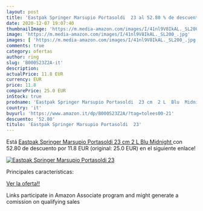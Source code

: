```yaml
---
layout: post
title: 'Eastpak Springer Marsupio Portasoldi  23 al 52.80 % de descuento'
date: 2020-12-07 19:07:40
thumbnailImage: 'https://m.media-amazon.com/images/I/41nl9V8IkAL._SL200_.jpg'
image: 'https://m.media-amazon.com/images/I/41nl9V8IkAL._SL200_.jpg'
images: [ 'https://m.media-amazon.com/images/I/41nl9V8IkAL._SL200_.jpg' ]
comments: true
category: ofertas
author: ring
slug: 'B000S23Z2A-it'
description:
actualPrice: 11.8 EUR
currency: EUR
price: 11.8
comparePrice: 25.0 EUR
inStock: true
prodname: 'Eastpak Springer Marsupio Portasoldi  23 cm  2 L  Blu  Midnight '
country: 'it'
buyurl: 'https://www.amazon.it/dp/B000S23Z2A/?tag=tolees00-21'
descuento: '52.80'
titulo: 'Eastpak Springer Marsupio Portasoldi  23'
---
```


Está [Eastpak Springer Marsupio Portasoldi  23 cm  2 L  Blu  Midnight ](https://www.amazon.it/dp/B000S23Z2A/?tag=tolees00-21) con 52.80 de descuento por 11.8 EUR (original: 25.0 EUR) en el siguiente enlace!

[![Eastpak Springer Marsupio Portasoldi  23](https://m.media-amazon.com/images/I/41nl9V8IkAL._SL200_.jpg)](https://www.amazon.it/dp/B000S23Z2A/?tag=tolees00-21)

Principales características:


[Ver la oferta!!](https://www.amazon.it/dp/B000S23Z2A/?tag=tolees00-21)

Links participate in Amazon Associate program and might generate a comission on qualifying sales


